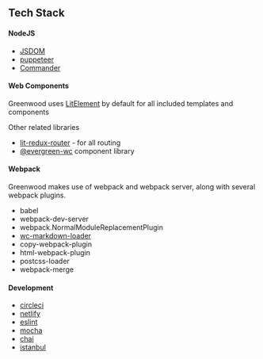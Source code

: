 ## Tech Stack

#### NodeJS

* [JSDOM](https://github.com/jsdom/jsdom)
* [puppeteer](https://developers.google.com/web/tools/puppeteer/)
* [Commander](https://www.npmjs.com/package/commander)

#### Web Components

Greenwood uses [LitElement](https://lit-element.polymer-project.org/) by default for all included templates and components

Other related libraries

* [lit-redux-router](https://github.com/fernandopasik/lit-redux-router) - for all routing
* [@evergreen-wc](https://github.com/hutchgrant/evergreen-web-components) component library

#### Webpack

Greenwood makes use of webpack and webpack server, along with several webpack plugins.

* babel
* webpack-dev-server
* webpack.NormalModuleReplacementPlugin
* [wc-markdown-loader](https://github.com/hutchgrant/wc-markdown-loader)
* copy-webpack-plugin
* html-webpack-plugin
* postcss-loader
* webpack-merge

#### Development

* [circleci](https://circleci.com/)
* [netlify](https://www.netlify.com/)
* [eslint](https://eslint.org/)
* [mocha](https://mochajs.org/)
* [chai](https://www.chaijs.com/)
* [istanbul](https://istanbul.js.org/)